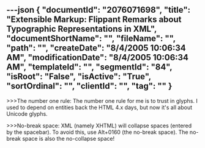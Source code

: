 ---json
{
  "documentId": "2076071698",
  "title": "Extensible Markup: Flippant Remarks about Typographic Representations in XML",
  "documentShortName": "",
  "fileName": "",
  "path": "",
  "createDate": "8/4/2005 10:06:34 AM",
  "modificationDate": "8/4/2005 10:06:34 AM",
  "templateId": "",
  "segmentId": "84",
  "isRoot": "False",
  "isActive": "True",
  "sortOrdinal": "",
  "clientId": "",
  "tag": ""
}
---

&gt;&gt;&gt;The number one rule:
The number one rule for me is to trust in glyphs. I used to depend on entities back the HTML 4.x days, but now it's all about Unicode glyphs.

&gt;&gt;&gt;No-break space:
XML (namely XHTML) will collapse spaces (entered by the spacebar). To avoid this, use Alt+0160 (the no-break space). The no-break space is also the no-collapse space!
